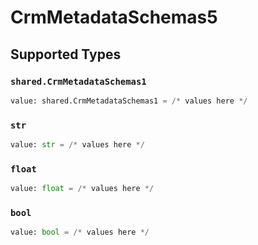# CrmMetadataSchemas5


## Supported Types

### `shared.CrmMetadataSchemas1`

```python
value: shared.CrmMetadataSchemas1 = /* values here */
```

### `str`

```python
value: str = /* values here */
```

### `float`

```python
value: float = /* values here */
```

### `bool`

```python
value: bool = /* values here */
```

